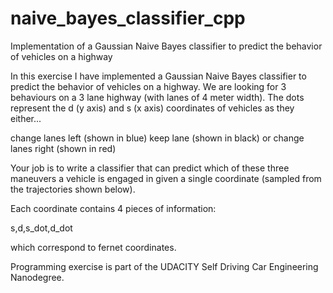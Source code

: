 # naive_bayes_classifier_cpp
Implementation of a Gaussian Naive Bayes classifier to predict the behavior of vehicles on a highway

In this exercise I have implemented a Gaussian Naive Bayes classifier to predict the behavior of vehicles on a highway. We are looking for 3 behaviours on a 3 lane highway (with lanes of 4 meter width). The dots represent the d (y axis) and s (x axis) coordinates of vehicles as they either...

change lanes left (shown in blue)
keep lane (shown in black)
or change lanes right (shown in red)

Your job is to write a classifier that can predict which of these three maneuvers a vehicle is engaged in given a single coordinate (sampled from the trajectories shown below).

Each coordinate contains 4 pieces of information:

s,d,s_dot,d_dot

which correspond to fernet coordinates.

Programming exercise is part of the UDACITY Self Driving Car Engineering Nanodegree.
